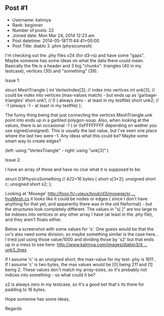 ## Post #1
- Username: kalmiya
- Rank: beginner
- Number of posts: 22
- Joined date: Mon Mar 24, 2014 12:23 am
- Post datetime: 2014-05-18T11:44:41+00:00
- Post Title: diablo 3 .phm (physicsmesh)

I'm checking out the .phy files v24 (for d3-rs) and have some "gaps". Maybe someone has some ideas on what the data there could mean.
Basically the file is a header and 3 big "chunks": triangles (40 in my testcase), vertices (30) and "something" (39).

Issue 1:

struct MeshTriangle 
{
    int VertexIndex[3];  // index into vertices
    int unk[3];               // could be index into vertices (max-values match) - but ends up as 'garbage-triangles'
    short unk1;             // 0 ( always zero - at least in my testfile) 
    short unk2;             // -1  (always -1 - at least in my testfile)
};

The funny thing being that just connecting the vertices MeshTriangle.unk point into ends up in a garbled polygon-soup. Also, when looking at the values, there is an occasional -1 ( or 0xFFFFFFFF depending on wether you use signed/unsigned). This is usually the last value, but I've seen one place where the last two were -1. Any ideas what this could be? Maybe some smart way to create edges?

(left: using "VertexTriangle" - right: using "unk[3]" )
 

Issue 2:

I have an array of these and have no clue what it is supposed to be: 

struct D3PhysicsSomething // 4*2*2=16 bytes
{
    short s[3*2];
    unsigned short c;
    unsigned short s2;
};

Looking at 'Mooege' [http://fooo.fr/~vjeux/boub/d3/mooege/sr ... hysMesh.cs](http://fooo.fr/~vjeux/boub/d3/mooege/src/Mooege/Common/MPQ/FileFormats/PhysMesh.cs) it looks like it could be nodes or edges ( since I don't have anything for that yet, and apparently there was in the old fileformat) - but the structures look completely different. The values in "s[ ]" are too large to be indexes into vertices or any other array I have (at least in the .phy file), and they aren't floats either.

Below a screenshot with some values for 's'. One guess would be that the uv's also need some division, so maybe something similar is the case here... I tried just using those value/1000 and dividing those by 's2' but that ends up in a mess to see here: [http://www.kalmiya.com/images/diablo3/d ... unk3_lines](http://www.kalmiya.com/images/diablo3/d3_phm_chunk3_lines)

If I assume 'c' is an unsigned short, the max-value for my test-.phy is 1611 . 
If I assume 'c' is two bytes, the max values would be [0] being 211 and [1] being 2. 
These values don't match my array-sizes, so it's probably not indices into something - so what could it be?

s2 is always zero in my testcase, so it's a good bet that's its there for padding to 16 bytes.



Hope someone has some ideas, 

Regards
